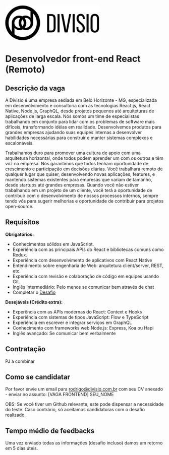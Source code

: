 ![Divisio](./logo.png)

# Desenvolvedor front-end React (Remoto)

## Descrição da vaga
A Divisio é uma empresa sediada em Belo Horizonte - MG, especializada em desenvolvimento e consultoria com as tecnologias React.js,
React Native, Node.js, GraphQL, desde projetos pequenos até arquiteturas de aplicações de larga escala. Nós somos um time de especialistas trabalhando em conjunto
para lidar com os problemas de software mais difíceis, transformando idéias em realidade. Desenvolvemos produtos para grandes empresas ajudando suas equipes internas
a desenvolver habilidades necessárias para construir e manter sistemas complexos e escalonáveis.

Trabalhamos duro para promover uma cultura de apoio com uma arquitetura horizontal, onde todos podem aprender um com os outros e têm voz na empresa.
Nós garantimos que todos tenham oportunidade de crescimento e participação em decisões diárias. Você trabalhará remoto de qualquer lugar que quiser, desenvolvendo novas aplicações, features, e mantendo sistemas existentes para empresas que variam de tamanho, desde startups até grandes empresas. Quando você não estiver trabalhando em um projeto de um cliente, você terá a
oportunidade de contribuir com o desenvolvimento de nossos processos internos, sempre tendo vós para sugerir melhorias e oportunidade de contribuir para projetos open-source.

## Requisitos

**Obrigatórios:**
- Conhecimentos sólidos em JavaScript.
- Experiência com as principais APIs do React e bibliotecas comuns como Redux.
- Experiência com desenvolvimento de aplicativos com React Native
- Entendimento sobre engenharia de Web: arquitetura client/server, REST, etc.
- Experiência com revisão e colaboração de código em equipes usando Git.
- Inglês intermediário: Pelo menos se comunicar bem através de chat
- Completar o [Desafio](./challenges/frontend.md)

**Desejáveis (Crédito extra):**
- Experência com as APIs modernas do React: Context e Hooks
- Experiência com sistemas de tipos JavaScript: Flow e TypeScript
- Experiência em escrever e integrar serviços em GraphQL
- Conhecimento com frameworks web Node.js: Express, Koa ou Hapi
- Inglês avançado: Se comunicar bem verbalmente

## Contratação
PJ a combinar

## Como se candidatar
Por favor envie um email para rodrigo@divisio.com.br com seu CV anexado - enviar no assunto: [VAGA FRONTEND] SEU_NOME

OBS: Se você tiver um Github relevante, este pode dispensar a necessidade do teste. Caso contrário, só aceitamos candidaturas com o desafio realizado.

## Tempo médio de feedbacks
Uma vez enviado todas as informações (desafio incluso) damos um retorno em 5 dias úteis.